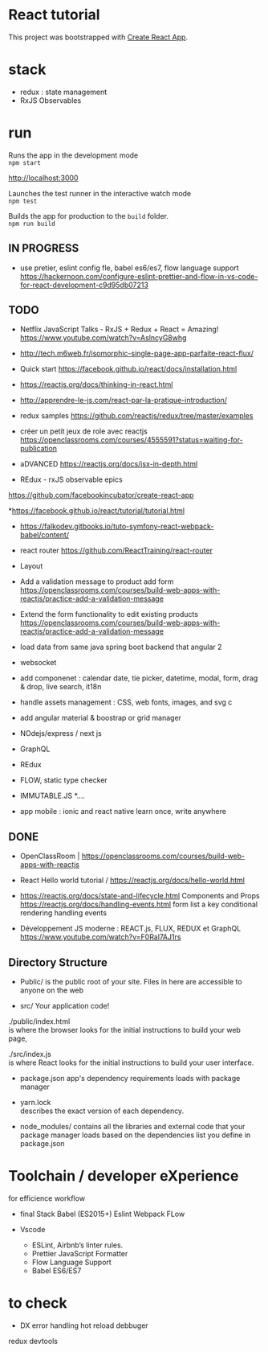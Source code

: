 # React tutorial
This project was bootstrapped with [Create React App](https://github.com/facebookincubator/create-react-app).

# stack
- redux  : state management 
- RxJS Observables
# run


Runs the app in the development mode<br>
`npm start`

[http://localhost:3000](http://localhost:3000)


Launches the test runner in the interactive watch mode<br>
`npm test`


Builds the app for production to the `build` folder.<br>
`npm run build`

## IN PROGRESS

* use pretier, eslint config fle, babel es6/es7, flow language support
https://hackernoon.com/configure-eslint-prettier-and-flow-in-vs-code-for-react-development-c9d95db07213

## TODO

* Netflix JavaScript Talks - RxJS + Redux + React = Amazing!
https://www.youtube.com/watch?v=AslncyG8whg

* http://tech.m6web.fr/isomorphic-single-page-app-parfaite-react-flux/


* Quick start 
https://facebook.github.io/react/docs/installation.html

* https://reactjs.org/docs/thinking-in-react.html

* http://apprendre-le-js.com/react-par-la-pratique-introduction/


* redux samples
https://github.com/reactjs/redux/tree/master/examples

* créer un petit jeux de role avec reactjs
https://openclassrooms.com/courses/4555591?status=waiting-for-publication

* aDVANCED
https://reactjs.org/docs/jsx-in-depth.html


* REdux - rxJS observable
epics

https://github.com/facebookincubator/create-react-app

*https://facebook.github.io/react/tutorial/tutorial.html

* https://falkodev.gitbooks.io/tuto-symfony-react-webpack-babel/content/

* react router
https://github.com/ReactTraining/react-router

* Layout

* Add a validation message to product add form
https://openclassrooms.com/courses/build-web-apps-with-reactjs/practice-add-a-validation-message

* Extend the form functionality to edit existing products
https://openclassrooms.com/courses/build-web-apps-with-reactjs/practice-add-a-validation-message

* load data from same java spring boot backend that angular 2 

* websocket

* add componenet : calendar date, tie picker, datetime, modal, form, drag & drop, live search, it18n
* handle assets management : CSS, web fonts, images, and svg c
* add angular material & boostrap or grid manager

* NOdejs/express / next js
* GraphQL
* REdux
* FLOW, static type checker
* IMMUTABLE.JS
*....

* app mobile : ionic and react native
learn once, write anywhere


## DONE

* OpenClassRoom  | https://openclassrooms.com/courses/build-web-apps-with-reactjs

* React Hello world tutorial / https://reactjs.org/docs/hello-world.html
* https://reactjs.org/docs/state-and-lifecycle.html
Components and Props
https://reactjs.org/docs/handling-events.html
form
list a key
conditional rendering
handling events

* Développement JS moderne : REACT.js, FLUX, REDUX et GraphQL
https://www.youtube.com/watch?v=F0Ral7AJ1rs



## Directory Structure

- Public/ 
 is the public root of your site. Files in here are accessible to anyone on the web

 - src/
Your application code!


./public/index.html  
is where the browser looks for the initial instructions to build your web page,  

./src/index.js  
is where React looks for the initial instructions to build your user interface.


- package.json
app's dependency requirements loads with package manager

- yarn.lock  
describes the exact version of each dependency.

- node_modules/ 
contains all the libraries and external code that your package manager loads based on the dependencies list you define in  package.json


# Toolchain / developer eXperience 
for efficience workflow

- final Stack
Babel (ES2015+)
Eslint
Webpack
FLow

- Vscode
    - ESLint, Airbnb’s linter rules.
    - Prettier JavaScript Formatter
    - Flow Language Support
    - Babel ES6/ES7


# to check 
- DX
error handling
hot reload
debbuger

redux devtools